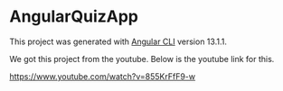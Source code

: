 # AngularQuizApp

This project was generated with [Angular CLI](https://github.com/angular/angular-cli) version 13.1.1.



We got this project from the youtube.
Below is the youtube link for this. 

https://www.youtube.com/watch?v=855KrFfF9-w

